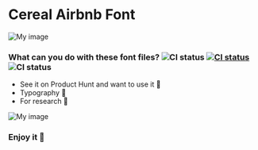 # Cereal Airbnb Font

![My image](https://github.com/huuphongnguyen/phong.github.io/raw/master/cereal.png)

### What can you do with these font files? ![CI status](https://img.shields.io/badge/File%3A-TTF-%2330fff1.svg)  [![CI status](https://img.shields.io/badge/huuphongnguyen-.com-%23020977.svg)](https://huuphongnguyen.com)  ![CI status](https://img.shields.io/badge/Purpose%3A-Font-%23027AFF.svg)

* See it on Product Hunt and want to use it 🤭
* Typography 🤔
* For research 🧐

![My image](https://raw.githubusercontent.com/huuphongnguyen/phong.github.io/master/AirbnbCerealWeights-1.jpg)

### Enjoy it 🙌
